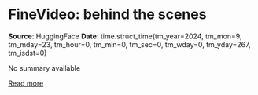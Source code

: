 # FineVideo: behind the scenes

**Source**: HuggingFace
**Date**: time.struct_time(tm_year=2024, tm_mon=9, tm_mday=23, tm_hour=0, tm_min=0, tm_sec=0, tm_wday=0, tm_yday=267, tm_isdst=0)

No summary available

[Read more](https://huggingface.co/blog/fine-video)
